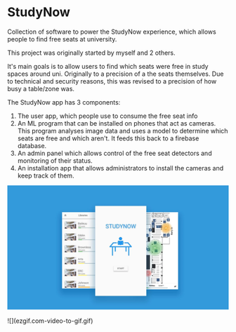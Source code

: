 # StudyNow

Collection of software to power the StudyNow experience, which allows people to find free seats at university.

This project was originally started by myself and 2 others.

It's main goals is to allow users to find which seats were free in study spaces around uni. Originally to a precision of a the seats themselves. Due to technical and security reasons, this was revised to a precision of how busy a table/zone was.

The StudyNow app has 3 components:
1. The user app, which people use to consume the free seat info
2. An ML program that can be installed on phones that act as cameras. This program analyses image data and uses a model to determine which seats are free and which aren't. It feeds this back to a firebase database.
3. An admin panel which allows control of the free seat detectors and monitoring of their status.
4. An installation app that allows administrators to install the cameras and keep track of them.



<p align="center">
  <img src="studynow.png" width="900" title="hover text">
</p>
![](ezgif.com-video-to-gif.gif)
